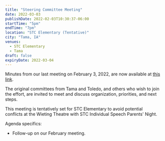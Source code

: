 ```yaml
---
title: "Steering Committee Meeting"
date: 2022-03-03
publishDate: 2022-02-03T10:30:37-06:00
startTime: "5pm"
endTime: "7pm"
location: "STC Elementary (Tentative)"
city: "Tama, IA"
venues:
  - STC Elementary
  - Tama
draft: false
expiryDate: 2022-03-04
---
```


Minutes from our last meeting on February 3, 2022, are now available at [this link](./document/meeting-2022-02-03/).

The original committees from Tama and Toledo, and others who wish to join the effort, are invited to meet and discuss organization, priorities, and next steps.

This meeting is tentatively set for STC Elementary to avoid potential conflicts at the Wieting Theatre with STC Individual Speech Parents' Night.

Agenda specifics:

  - Follow-up on our February meeting.
  
 
